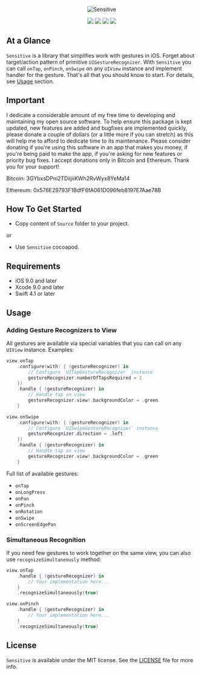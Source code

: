 <p align="center" >
<img src="https://github.com/igormatyushkin014/Sensitive/blob/master/Logo/logo_1024_300.png" alt="Sensitive" title="Sensitive">
</p>

<p align="center">
<a href="https://swift.org"><img src="https://img.shields.io/badge/Swift-4-orange.svg?style=flat"></a>
<a href="https://cocoapods.org"><img src="https://img.shields.io/cocoapods/v/Sensitive.svg?maxAge=2592000"></a>
<a href="https://cocoapods.org"><img src="https://img.shields.io/cocoapods/dt/Sensitive.svg?maxAge=2592000"></a>
<a href="https://tldrlegal.com/license/mit-license"><img src="https://img.shields.io/badge/License-MIT-blue.svg?style=flat"></a>
</p>

## At a Glance

`Sensitive` is a library that simplifies work with gestures in iOS. Forget about target/action pattern of primitive `UIGestureRecognizer`. With `Sensitive` you can call `onTap`, `onPinch`, `onSwipe` on any `UIView` instance and implement handler for the gesture. That's all that you should know to start. For details, see [Usage](#usage) section.

## Important

I dedicate a considerable amount of my free time to developing and maintaining my open source software. To help ensure this package is kept updated, new features are added and bugfixes are implemented quickly, please donate a couple of dollars (or a little more if you can stretch) as this will help me to afford to dedicate time to its maintenance. Please consider donating if you're using this software in an app that makes you money, if you're being paid to make the app, if you're asking for new features or priority bug fixes. I accept donations only in Bitcoin and Ethereum. Thank you for your support!

Bitcoin: 3GYbxsDPni2TDiijiiKWh2RvWyx8YeMa14

Ethereum: 0x576E29793F1BdfF6fA061D096feb8197E7Aae78B

## How To Get Started

- Copy content of `Source` folder to your project.

or

- Use `Sensitive` cocoapod.

## Requirements

* iOS 9.0 and later
* Xcode 9.0 and later
* Swift 4.1 or later

## Usage

### Adding Gesture Recognizers to View

All gestures are available via special variables that you can call on any `UIView` instance. Examples:

```swift
view.onTap
    .configure(with: { (gestureRecognizer) in
        // Configure `UITapGestureRecognizer` instance
        gestureRecognizer.numberOfTapsRequired = 2
    })
    .handle { (gestureRecognizer) in
        // Handle tap on view
        gestureRecognizer.view!.backgroundColor = .green
    }

view.onSwipe
    .configure(with: { (gestureRecognizer) in
        // Configure `UISwipeGestureRecognizer` instance
        gestureRecognizer.direction = .left
    })
    .handle { (gestureRecognizer) in
        // Handle tap on view
        gestureRecognizer.view!.backgroundColor = .green
    }
```

Full list of available gestures:

- `onTap`
- `onLongPress`
- `onPan`
- `onPinch`
- `onRotation`
- `onSwipe`
- `onScreenEdgePan`

### Simultaneous Recognition

If you need few gestures to work together on the same view, you can also use `recognizeSimultaneously` method:

```swift
view.onTap
    .handle { (gestureRecognizer) in
        // Your implementation here...
    }
    .recognizeSimultaneously(true)

view.onPinch
    .handle { (gestureRecognizer) in
        // Your implementation here...
    }
    .recognizeSimultaneously(true)
```

## License

`Sensitive` is available under the MIT license. See the [LICENSE](./LICENSE) file for more info.
